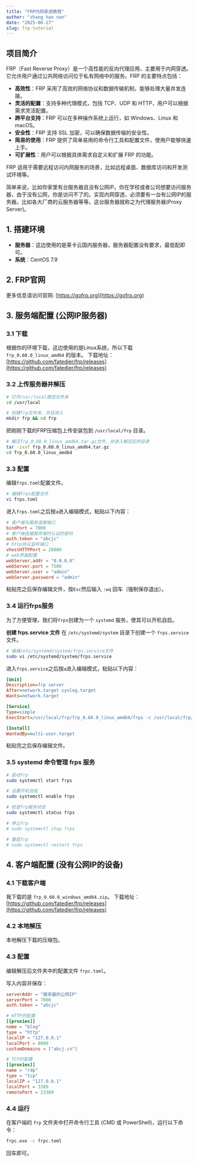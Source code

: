 ```yaml
---
title: "FRP内网穿透教程"
author: "zhang hao nan"
date: "2025-06-27"
slug: frp-tutorial
---
```


## 项目简介

FRP（Fast Reverse Proxy）是一个高性能的反向代理应用，主要用于内网穿透。它允许用户通过公共网络访问位于私有网络中的服务。FRP 的主要特点包括：

*   **高效性**：FRP 采用了高效的网络协议和数据传输机制，能够处理大量并发连接。
*   **灵活的配置**：支持多种代理模式，包括 TCP、UDP 和 HTTP，用户可以根据需求灵活配置。
*   **跨平台支持**：FRP 可以在多种操作系统上运行，如 Windows、Linux 和 macOS。
*   **安全性**：FRP 支持 SSL 加密，可以确保数据传输的安全性。
*   **简易的使用**：FRP 提供了简单易用的命令行工具和配置文件，使用户能够快速上手。
*   **可扩展性**：用户可以根据具体需求自定义和扩展 FRP 的功能。

FRP 适用于需要远程访问内网服务的场景，比如远程桌面、数据库访问和开发测试环境等。

简单来说，比如你家里有台服务器且没有公网IP。你在学校或者公司想要访问服务器，由于没有公网，你是访问不了的。实现内网穿透，必须要有一台有公网IP的服务器。比如各大厂商的云服务器等等。这台服务器就称之为代理服务器(Proxy Server)。

## 1. 搭建环境
*   **服务器**：这边使用的是莱卡云国内服务器，服务器配置没有要求，最低配即可。
*   **系统**：CentOS 7.9

## 2. FRP官网
更多信息请访问官网: [https://gofrp.org](https://gofrp.org)

## 3. 服务端配置 (公网IP服务器)

### 3.1 下载
根据你的环境下载，这边使用的是Linux系统，所以下载 `frp_0.60.0_linux_amd64` 的版本。
下载地址：[https://github.com/fatedier/frp/releases](https://github.com/fatedier/frp/releases)

### 3.2 上传服务器并解压
```bash
# 打开/usr/local路径文件夹 
cd /usr/local

# 创建frp文件夹，并且进入 
mkdir frp && cd frp
```
把刚刚下载的FRP压缩包上传安装包到 `/usr/local/frp` 目录。
```bash
# 解压frp_0.60.0_linux_amd64.tar.gz文件，并进入解压后的目录
tar -zxvf frp_0.60.0_linux_amd64.tar.gz
cd frp_0.60.0_linux_amd64
```

### 3.3 配置
编辑`frps.toml`配置文件。
```bash
# 编辑frps配置文件 
vi frps.toml
```
进入`frps.toml`之后按`a`进入编辑模式，粘贴以下内容：
```toml
# 客户端与服务连接端口 
bindPort = 7000 
# 客户端连接服务端时认证的密码 
auth.token = "abcjc" 
# http协议监听端口 
vhostHTTPPort = 28080 
# web界面配置 
webServer.addr = "0.0.0.0" 
webServer.port = 7500 
webServer.user = "admin" 
webServer.password = "admin"
```
粘贴完之后保存编辑文件，按`Esc`然后输入 `:wq` 回车（强制保存退出）。

### 3.4 运行frps服务
为了方便管理，我们将`frps`创建为一个 `systemd` 服务，使其可以开机自启。

**创建 frps.service 文件**
在 `/etc/systemd/system` 目录下创建一个 `frps.service` 文件。
```bash
# 编辑/etc/systemd/system/frps.service文件 
sudo vi /etc/systemd/system/frps.service
```
进入`frps.service`之后按`a`进入编辑模式，粘贴以下内容：
```ini
[Unit] 
Description=frp server 
After=network.target syslog.target 
Wants=network.target 

[Service] 
Type=simple 
ExecStart=/usr/local/frp/frp_0.60.0_linux_amd64/frps -c /usr/local/frp/frp_0.60.0_linux_amd64/frps.toml 

[Install] 
WantedBy=multi-user.target
```
粘贴完之后保存编辑文件。

### 3.5 systemd 命令管理 frps 服务
```bash
# 启动frp 
sudo systemctl start frps 

# 设置开机自启
sudo systemctl enable frps

# 检查frp服务状态
sudo systemctl status frps

# 停止frp 
# sudo systemctl stop frps 

# 重启frp 
# sudo systemctl restart frps
```

## 4. 客户端配置 (没有公网IP的设备)
### 4.1 下载客户端
我下载的是 `frp_0.60.0_windows_amd64.zip`。
下载地址：[https://github.com/fatedier/frp/releases](https://github.com/fatedier/frp/releases)

### 4.2 本地解压
本地解压下载的压缩包。

<!-- 在这里插入图片: image-20240916155910986 -->

### 4.3 配置
编辑解压后文件夹中的配置文件 `frpc.toml`。

<!-- 在这里插入图片: image-20240916155942479 -->

写入内容并保存：
```toml
serverAddr = "服务器的公网IP" 
serverPort = 7000 
auth.token = "abcjc"

# HTTP的配置 
[[proxies]] 
name = "blog" 
type = "http" 
localIP = "127.0.0.1" 
localPort = 8080 
customDomains = ["abcj.cn"]

# TCP的配置 
[[proxies]] 
name = "rdp" 
type = "tcp" 
localIP = "127.0.0.1" 
localPort = 3389 
remotePort = 23389
```

### 4.4 运行
在客户端的 `frp` 文件夹中打开命令行工具 (CMD 或 PowerShell)，运行以下命令：
```bash
frpc.exe -c frpc.toml
```
回车即可。 